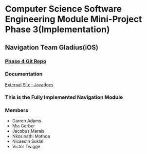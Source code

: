 # Computer Science Software Engineering Module Mini-Project Phase 3(Implementation) 
## Navigation Team Gladius(iOS)
### [Phase 4 Git Repo](https://github.com/aeTherZA/GladIOS_Phase_4)
### Documentation
[External Site : Javadocs](http://navigation.codingbench.co.za/)

### This is the Fully Implemented Navigation Module

### Members 
* Darren Adams 
* Mia Gerber 
* Jacobus Marais 
* Nkosinathi Mothoa 
* Nicaedin Suklal 
* Victor Twigge 
